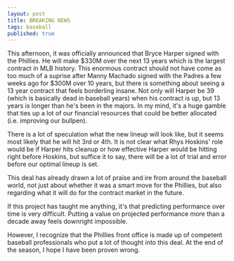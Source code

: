 ```yaml
---
layout: post
title: BREAKING NEWS
tags: baseball
published: true
---
```


This afternoon, it was officially announced that Bryce Harper signed with the Phillies. He will make $330M over the next 13 years which is the largest contract in MLB history. This enormous contract should not have come as too much of a suprise after Manny Machado signed with the Padres a few weeks ago for $300M over 10 years, but there is something about seeing a 13 year contract that feels borderling insane. Not only will Harper be 39 (which is basically dead in baseball years) when his contract is up, but 13 years is longer than he's been in the majors. In my mind, it's a huge gamble that ties up a lot of our financial resources that could be better allocated (i.e. improving our bullpen).

There is a lot of speculation what the new lineup will look like, but it seems most likely that he will hit 3rd or 4th. It is not clear what Rhys Hoskins' role would be if Harper hits cleanup or how effective Harper would be hitting right before Hoskins, but suffice it to say, there will be a lot of trial and error before our optimal lineup is set. 

This deal has already drawn a lot of praise and ire from around the baseball world, not just about whether it was a smart move for the Phillies, but also regarding what it will do for the contract market in the future. 

If this project has taught me anything, it's that predicting performance over time is very difficult. Putting a value on projected performance more than a decade away feels downright impossible. 

However, I recognize that the Phillies front office is made up of competent baseball professionals who put a lot of thought into this deal. At the end of the season, I hope I have been proven wrong.
